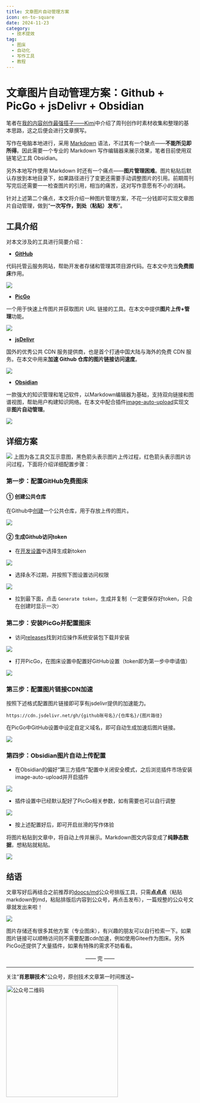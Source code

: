 ```yaml
---
title: 文章图片自动管理方案
icon: en-to-square
date: 2024-11-23
category:
  - 技术提效
tag:
  - 图床
  - 自动化
  - 写作工具
  - 教程
---
```


# 文章图片自动管理方案：Github + PicGo + jsDelivr + Obsidian
笔者在[我的内容创作最强搭子——Kimi](https://mp.weixin.qq.com/s/HDUjesD7Qs5o9qm3bPs_ZA)中介绍了周刊创作时素材收集和整理的基本思路，这之后便会进行文章撰写。

写作在电脑本地进行，采用 [Markdown](https://www.markdownguide.org) 语法，不过其有一个缺点——**不能所见即所得**。因此需要一个专业的 Markdown 写作编辑器来展示效果，笔者目前使用双链笔记工具 Obsidian。

另外本地写作使用 Markdown 时还有一个痛点——**图片管理困难**。图片粘贴后默认存放到本地目录下，如果路径进行了变更还需要手动调整图片的引用。前期周刊写完后还需要一一检查图片的引用，相当的痛苦，这对写作意愿有不小的消耗。

针对上述第二个痛点，本文将介绍一种图片管理方案，不花一分钱即可实现文章图片自动管理，做到“**一次写作，到处（粘贴）发布**”。
<!-- more -->
## 工具介绍
对本文涉及的工具进行简要介绍：
- **[GitHub](https://github.com)**

代码托管云服务网站，帮助开发者存储和管理其项目源代码。在本文中充当**免费图床**作用。

![](https://cdn.jsdelivr.net/gh/Xiaoxie1994/images/images/202411231816214.png)

- **[PicGo](https://molunerfinn.com/PicGo/)**

一个用于快速上传图片并获取图片 URL 链接的工具。在本文中提供**图片上传+管理**功能。

![](https://cdn.jsdelivr.net/gh/Xiaoxie1994/images/images/202411231814767.png)

- **[jsDelivr](https://www.jsdelivr.com/)**

国外的优秀公共 CDN 服务提供商，也是首个打通中国大陆与海外的免费 CDN 服务。在本文中用来**加速 Github 仓库的图片链接访问速度**。

![](https://cdn.jsdelivr.net/gh/Xiaoxie1994/images/images/202411231817239.png)

- **[Obsidian](https://obsidian.md/)**

一款强大的知识管理和笔记软件，以Markdown编辑器为基础，支持双向链接和图谱视图，帮助用户构建知识网络。在本文中配合插件[image-auto-upload](https://github.com/renmu123/obsidian-image-auto-upload-plugin)实现文章**图片自动管理**。

![](https://cdn.jsdelivr.net/gh/Xiaoxie1994/images/images/202411231819700.png)
## 详细方案
![](https://cdn.jsdelivr.net/gh/Xiaoxie1994/images/images/202411231847843.png)
上图为各工具交互示意图，黑色箭头表示图片上传过程，红色箭头表示图片访问过程，下面将介绍详细配置步骤：
### 第一步：配置GitHub免费图床
#### ① 创建公共仓库
在Github中[创建](https://github.com/new)一个公共仓库，用于存放上传的图片。

![](https://cdn.jsdelivr.net/gh/Xiaoxie1994/images/images/202411231928488.png)
#### ② 生成Github访问token
- 在[开发设置](https://github.com/settings/tokens)中选择生成新token

![](https://cdn.jsdelivr.net/gh/Xiaoxie1994/images/images/202411231930473.png)
- 选择永不过期，并按照下图设置访问权限

![](https://cdn.jsdelivr.net/gh/Xiaoxie1994/images/images/202411231931131.png)
- 拉到最下面，点击 `Generate token`，生成并复制（一定要保存好token，只会在创建时显示一次）
### 第二步：安装PicGo并配置图床
- 访问[releases](https://github.com/Molunerfinn/PicGo/releases)找到对应操作系统安装包下载并安装

![](https://cdn.jsdelivr.net/gh/Xiaoxie1994/images/images/202411231937398.png)
- 打开PicGo，在图床设置中配置好GitHub设置（token即为第一步中申请值）

![](https://cdn.jsdelivr.net/gh/Xiaoxie1994/images/images/202411231940672.png)
### 第三步：配置图片链接CDN加速
按照下述格式配置图片链接即可享有jsdelivr提供的加速能力。
```
https://cdn.jsdelivr.net/gh/{github账号名}/{仓库名}/{图片路径}
```
在PicGo中GitHub设置中设定自定义域名，即可自动生成加速后图片链接。

![](https://cdn.jsdelivr.net/gh/Xiaoxie1994/images/images/202411231949714.png)
### 第四步：Obsidian图片自动上传配置
- 在Obsidian的偏好“第三方插件”配置中关闭安全模式，之后浏览插件市场安装image-auto-upload并开启插件

![](https://cdn.jsdelivr.net/gh/Xiaoxie1994/images/images/202411231951700.png)
- 插件设置中已经默认配好了PicGo相关参数，如有需要也可以自行调整

![](https://cdn.jsdelivr.net/gh/Xiaoxie1994/images/images/202411231953924.png)
- 按上述配置好后，即可开启丝滑的写作体验

将图片粘贴到文章中，将自动上传并展示。Markdown图文内容变成了**纯静态数据**，想粘贴就粘贴。

![](https://cdn.jsdelivr.net/gh/Xiaoxie1994/images/images/202411232002552.png)
## 结语
文章写好后再结合之前推荐的[doocs/md](https://mp.weixin.qq.com/s/4Du8pyhz9357lxkG0Z8gpQ)公众号排版工具，只需**点点点**（粘贴markdown到md，粘贴排版后内容到公众号，再点击发布），一篇规整的公众号文章就发出来啦！

![](https://cdn.jsdelivr.net/gh/Xiaoxie1994/images/images/202411232018369.png)

图片存储还有很多其他方案（专业图床），有兴趣的朋友可以自行检索一下。如果图片链接可以顺畅访问则不需要配置cdn加速，例如使用Gitee作为图床。另外PicGo还提供了大量插件，如果有特殊的需求不妨看看。

<div style="text-align: center;"> —— 完 —— </div>

---
关注“**肖恩聊技术**”公众号，原创技术文章第一时间推送~

<img src="https://cdn.jsdelivr.net/gh/Xiaoxie1994/images/images/20241103221454.png" alt="公众号二维码" width="300">